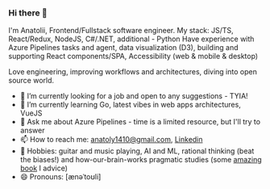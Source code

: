 ### Hi there 👋
I'm Anatolii, Frontend/Fullstack software engineer.
My stack: JS/TS, React/Redux, NodeJS, C#/.NET, additional - Python
Have experience with Azure Pipelines tasks and agent, data visualization (D3), building and supporting React components/SPA, Accessibility (web & mobile & desktop)

Love engineering, improving workflows and architectures, diving into open source world.

- 🔭 I’m currently looking for a job and open to any suggestions - TYIA!
- 🌱 I’m currently learning Go, latest vibes in web apps architectures, VueJS
- 💬 Ask me about Azure Pipelines - time is a limited resource, but I'll try to answer
- 📫 How to reach me: anatoly1410@gmail.com, [Linkedin](https://www.linkedin.com/in/anatolii-bolshakov-9a25b2199)
- :orange_book: Hobbies: guitar and music playing, AI and ML, rational thinking (beat the biases!) and how-our-brain-works pragmatic studies (some [amazing book](https://designingthemind.org/) I advice)
- 😄 Pronouns: [ænəˈtoʊli]
